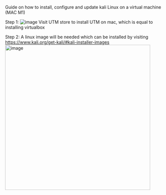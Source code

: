 Guide on how to install, configure and update kali Linux on a virtual machine (MAC M1)

Step 1: ![image](https://github.com/user-attachments/assets/e0d6368b-5f8d-4452-a9dd-c6e2a589a6e4)
Visit UTM store to install UTM on mac, which is equal to installing virtualbox

Step 2: A linux image will be needed which can be installed by visiting https://www.kali.org/get-kali/#kali-installer-images
<img width="468" alt="image" src="https://github.com/user-attachments/assets/048f10a0-13b1-42cc-9272-dda81c5dbcc7">
